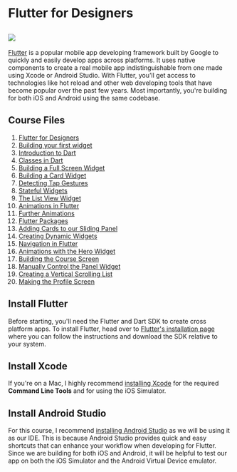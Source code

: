 # Flutter for Designers
![](https://images.ctfassets.net/ooa29xqb8tix/65NNTkJkz3KPxMXZD7nSUj/b7261db749fa4cbd3e9bd790718b17ff/Flutter_for_Designers-aerate.jpg)
---
[Flutter](https://flutter.dev/) is a popular mobile app developing framework built by Google to quickly and easily develop apps across platforms. It uses native components to create a real mobile app indistinguishable from one made using Xcode or Android Studio. With Flutter, you'll get access to technologies like hot reload and other web developing tools that have become popular over the past few years. Most importantly, you're building for both iOS and Android using the same codebase.

## Course Files
1. [Flutter for Designers](https://github.com/aidev1065/flutter-for-designers/tree/0eba55ccf28d2f000cac95534528c348ae37a8de)
2. [Building your first widget](https://github.com/aidev1065/flutter-for-designers/tree/675df36c0511d9d9ca066f792668cc51433dadef)
3. [Introduction to Dart](https://github.com/aidev1065/flutter-for-designers/tree/d6348e6a77ebfe6cbeeb0cbdde92f215c3b85f9e)
4. [Classes in Dart](https://github.com/aidev1065/flutter-for-designers/tree/94965cf112c1d5c664b3cf0c936b3cd9db52b173)
5. [Building a Full Screen Widget](https://github.com/aidev1065/flutter-for-designers/tree/bb0f71cb7d29b1f8936d82278ec6e677216ba99a)
6. [Building a Card Widget](https://github.com/aidev1065/flutter-for-designers/tree/593616211aa61224b79ea5509b71d6f01f8689ef)
7. [Detecting Tap Gestures](https://github.com/aidev1065/flutter-for-designers/tree/bfaf107c6db1724f702bcc7faa6bb355008428f5)
8. [Stateful Widgets](https://github.com/aidev1065/flutter-for-designers/tree/83402bc6967c6779d090870a6c83a44e82c828d6)
9. [The List View Widget](https://github.com/aidev1065/flutter-for-designers/tree/dda72c7d3b5a8a94411675a79cfbde12040a320e)
10. [Animations in Flutter](https://github.com/aidev1065/flutter-for-designers/tree/5926b6d0a728695609d9e81d3026554f209ce8c3)
11. [Further Animations](https://github.com/aidev1065/flutter-for-designers/tree/1c2f9f2e9deba25b682779ad42a03c9bb2c965b2)
12. [Flutter Packages](https://github.com/aidev1065/flutter-for-designers/tree/42b61c659cebdff158cf263f75af65a71e630765)
13. [Adding Cards to our Sliding Panel](https://github.com/aidev1065/flutter-for-designers/tree/b83a3bde22871a378b85461f42a1cb8545388790)
14. [Creating Dynamic Widgets](https://github.com/aidev1065/flutter-for-designers/tree/461612225f720f4b1f0c86e6fd34f2d74d244a73)
15. [Navigation in Flutter](https://github.com/aidev1065/flutter-for-designers/tree/179fe83de6f66c6a8c0c92b8b63e97183fc3ee96)
16. [Animations with the Hero Widget](https://github.com/aidev1065/flutter-for-designers/tree/abe16ad97ddff8854add22487821fb87c5ca0225)
17. [Building the Course Screen](https://github.com/aidev1065/flutter-for-designers/tree/361ac4892cec54b24b90ccdc18c792637859ba62)
18. [Manually Control the Panel Widget](https://github.com/aidev1065/flutter-for-designers/tree/3c6c3753e6dc96edb61890db439cfc6349c72c14)
19. [Creating a Vertical Scrolling List](https://github.com/aidev1065/flutter-for-designers/tree/60dbeadfa7e811b1e1ff36db61173c8d1deed080)
20. [Making the Profile Screen](https://github.com/aidev1065/flutter-for-designers/tree/94e9284e0349b39df58c82c441cf6058a26526f9)

## Install Flutter

Before starting, you'll need the Flutter and Dart SDK to create cross platform apps. To install Flutter, head over to [Flutter's installation page](https://flutter.dev/docs/get-started/install) where you can follow the instructions and download the SDK relative to your system.

## Install Xcode

If you're on a Mac, I highly recommend [installing Xcode](https://itunes.apple.com/ca/app/xcode/id497799835?mt=12) for the required **Command Line Tools** and for using the iOS Simulator.

## Install Android Studio

For this course, I recommend [installing Android Studio](http://developer.android.com/studio) as we will be using it as our IDE. This is because Android Studio provides quick and easy shortcuts that can enhance your workflow when developing for Flutter. Since we are building for both iOS and Android, it will be helpful to test our app on both the iOS Simulator and the Android Virtual Device emulator.
